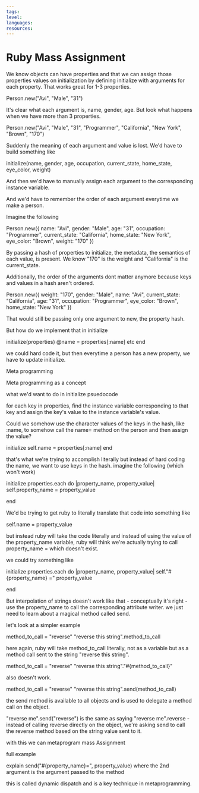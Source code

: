 ```yaml
---
tags:
level:
languages:
resources:
---
```


# Ruby Mass Assignment

We know objects can have properties and that we can assign those properties values on initialization by defining initialize with arguments for each property. That works great for 1-3 properties.

Person.new("Avi", "Male", "31")

It's clear what each argument is, name, gender, age. But look what happens when we have more than 3 properties.

Person.new("Avi", "Male", "31", "Programmer", "California", "New York", "Brown", "170")

Suddenly the meaning of each argument and value is lost. We'd have to build something like

initialize(name, gender, age, occupation, current_state, home_state, eye_color, weight)

And then we'd have to manually assign each argument to the corresponding instance variable.

And we'd have to remember the order of each argument everytime we make a person.

Imagine the following

Person.new({
  name: "Avi",
  gender: "Male",
  age: "31",
  occupation: "Programmer",
  current_state: "California",
  home_state: "New York",
  eye_color: "Brown",
  weight: "170"
})

By passing a hash of properties to initialize, the metadata, the semantics of each value, is present. We know "170" is the weight and "California" is the current_state.

Additionally, the order of the arguments dont matter anymore because keys and values in a hash aren't ordered.

Person.new({
  weight: "170",
  gender: "Male",
  name: "Avi",
  current_state: "California",
  age: "31",
  occupation: "Programmer",
  eye_color: "Brown",
  home_state: "New York"
})

That would still be passing only one argument to new, the property hash.

But how do we implement that in initialize

initialize(properties)
  @name = properties[:name]
  etc
end

we could hard code it, but then everytime a person has a new property, we have to update initialize.

Meta programming

Meta programming as a concept

what we'd want to do in initialize psuedocode

for each key in properties, find the instance variable corresponding to that key and assign the key's value to the instance variable's value.

Could we somehow use the character values of the keys in the hash, like :name, to somehow call the name= method on the person and then assign the value?

initialize
  self.name = properties[:name]
end

that's what we're trying to accomplish literally but instead of hard coding the name, we want to use keys in the hash. imagine the following (which won't work)

initialize
  properties.each do |property_name, property_value|
  self.property_name = property_value

end

We'd be trying to get ruby to literally translate that code into something like

self.name = property_value

but instead ruby will take the code literally and instead of using the value of the property_name variable, ruby will think we're actually trying to call property_name = which doesn't exist.

we could try something like

initialize
  properties.each do |property_name, property_value|
  self."#{property_name} =" property_value

end


But interpolation of strings doesn't work like that - conceptually it's right - use the property_name to call the corresponding attribute writer. we just need to learn about a magical method called send.

let's look at a simpler example

method_to_call = "reverse"
"reverse this string".method_to_call

here again, ruby will take method_to_call literally, not as a variable but as a method call sent to the string "reverse this string".

method_to_call = "reverse"
"reverse this string"."#{method_to_call}"

also doesn't work.

method_to_call = "reverse"
"reverse this string".send(method_to_call)

the send method is available to all objects and is used to delegate a method call on the object.

"reverse me".send("reverse") is the same as saying "reverse me".reverse - instead of calling reverse directly on the object, we're asking send to call the reverse method based on the string value sent to it.

with this we can metaprogram mass Assignment

full example

explain send("#{property_name}=", property_value)
where the 2nd argument is the argument passed to the method

this is called dynamic dispatch and is a key technique in metaprogramming.
